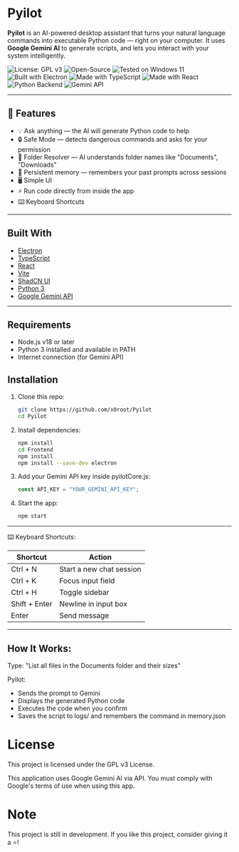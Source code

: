 # Pyilot

**Pyilot** is an AI-powered desktop assistant that turns your natural language commands into executable Python code — right on your computer. It uses **Google Gemini AI** to generate scripts, and lets you interact with your system intelligently.

![License: GPL v3](https://img.shields.io/badge/License-GPLv3-blue.svg)
![Open-Source](https://img.shields.io/badge/Open-source-green.svg)
![Tested on Windows 11](https://img.shields.io/badge/Tested%20on-Windows%2011-blue?logo=windows)
![Built with Electron](https://img.shields.io/badge/Built%20with-Electron-2b2e3a.svg?logo=electron)
![Made with TypeScript](https://img.shields.io/badge/Made%20with-TypeScript-3178c6.svg?logo=typescript)
![Made with React](https://img.shields.io/badge/Frontend-React-61dafb.svg?logo=react)
![Python Backend](https://img.shields.io/badge/Backend-Python-3776ab.svg?logo=python)
![Gemini API](https://img.shields.io/badge/AI-Gemini%20API-blueviolet.svg?logo=google)


---

## 🚀 Features

- 💡 Ask anything — the AI will generate Python code to help
- 🔒 Safe Mode — detects dangerous commands and asks for your permission
- 📂 Folder Resolver — AI understands folder names like "Documents", "Downloads"
- 🧠 Persistent memory — remembers your past prompts across sessions
- 🖥️ Simple UI
- ⚡ Run code directly from inside the app
- ⌨️ Keyboard Shortcuts

---

## Built With

- [Electron](https://www.electronjs.org/) 
- [TypeScript](https://www.typescriptlang.org/)
- [React](https://react.dev/)
- [Vite](https://vitejs.dev/)
- [ShadCN UI](https://ui.shadcn.com/)
- [Python 3](https://www.python.org/) 
- [Google Gemini API](https://aistudio.google.com/) 


---
## Requirements
- Node.js v18 or later
- Python 3 installed and available in PATH
- Internet connection (for Gemini API)

## Installation

1. Clone this repo:
   ```bash
   git clone https://github.com/x0root/Pyilot
   cd Pyilot
2. Install dependencies:
   ```bash
   npm install
   cd Frontend
   npm install
   npm install --save-dev electron
   ```
3. Add your Gemini API key inside pyilotCore.js:
   ```Typescript
   const API_KEY = "YOUR_GEMINI_API_KEY";
    ```
4. Start the app:
   ```bash
   npm start
   ```
---
⌨️ Keyboard Shortcuts:

| Shortcut     | Action                    |
|--------------|---------------------------|
| Ctrl + N     | Start a new chat session  |
| Ctrl + K     | Focus input field         |
| Ctrl + H     | Toggle sidebar            |
| Shift + Enter| Newline in input box      |
| Enter        | Send message              |

---

How It Works:
---

Type:
"List all files in the Documents folder and their sizes"



Pyilot:
- Sends the prompt to Gemini
- Displays the generated Python code
- Executes the code when you confirm
- Saves the script to logs/ and remembers the command in memory.json

# License
This project is licensed under the GPL v3 License.

This application uses Google Gemini AI via API. You must comply with Google's terms of use when using this app.

# Note
This project is still in development.
If you like this project, consider giving it a ⭐!
